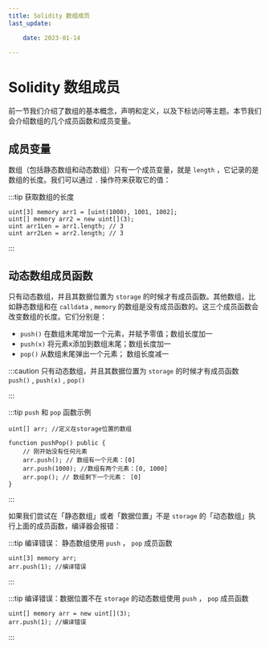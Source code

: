 ```yaml
---
title: Solidity 数组成员
last_update:

    date: 2023-01-14

---
```


# Solidity 数组成员

前一节我们介绍了数组的基本概念，声明和定义，以及下标访问等主题。本节我们会介绍数组的几个成员函数和成员变量。

## 成员变量

数组（包括静态数组和动态数组）只有一个成员变量，就是 `length` ，它记录的是数组的长度。我们可以通过 `.` 操作符来获取它的值：

:::tip 获取数组的长度

```solidity
uint[3] memory arr1 = [uint(1000), 1001, 1002];
uint[] memory arr2 = new uint[](3);
uint arr1Len = arr1.length; // 3
uint arr2Len = arr2.length; // 3
```

:::

## 动态数组成员函数

只有动态数组，并且其数据位置为 `storage` 的时候才有成员函数。其他数组，比如静态数组和在 `calldata` , `memory` 的数组是没有成员函数的。这三个成员函数会改变数组的长度。它们分别是：

* `push()` 在数组末尾增加一个元素，并赋予零值；数组长度加一
* `push(x)` 将元素x添加到数组末尾；数组长度加一
* `pop()` 从数组末尾弹出一个元素； 数组长度减一

:::caution
只有动态数组，并且其数据位置为 `storage` 的时候才有成员函数 `push()` , `push(x)` , `pop()`

:::

:::tip `push` 和 `pop` 函数示例

```solidity
uint[] arr; //定义在storage位置的数组

function pushPop() public {
    // 刚开始没有任何元素
    arr.push(); // 数组有一个元素：[0]
    arr.push(1000); //数组有两个元素：[0, 1000]
    arr.pop(); // 数组剩下一个元素： [0]
}
```

:::

如果我们尝试在「静态数组」或者「数据位置」不是 `storage` 的「动态数组」执行上面的成员函数，编译器会报错：

:::tip 编译错误： 静态数组使用 `push` ， `pop` 成员函数

```solidity
uint[3] memory arr;
arr.push(1); //编译错误
```

:::

:::tip 编译错误：数据位置不在 `storage` 的动态数组使用 `push` ， `pop` 成员函数 

```solidity
uint[] memory arr = new uint[](3);
arr.push(1); //编译错误
```

:::
